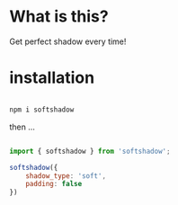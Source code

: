 # What is this?

Get perfect shadow every time!

# installation

```javascript

npm i softshadow

```
then ...

```javascript

import { softshadow } from 'softshadow';

softshadow({
    shadow_type: 'soft',
    padding: false
})
```
